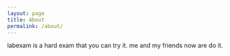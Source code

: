 ```yaml
---
layout: page
title: About
permalink: /about/
---
```


labexam is a hard exam that you can try it.
me and my friends now are do it.